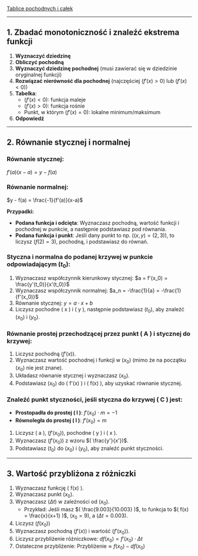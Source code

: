 
[Tablice pochodnych i całek](https://platforma.polsl.pl/rms/pluginfile.php/195961/mod_resource/content/1/der_int.pdf)

---

## 1. Zbadać monotoniczność i znaleźć ekstrema funkcji

1. **Wyznaczyć dziedzinę**
2. **Obliczyć pochodną**
3. **Wyznaczyć dziedzinę pochodnej** (musi zawierać się w dziedzinie oryginalnej funkcji)
4. **Rozwiązać nierówność dla pochodnej** (najczęściej $( f'(x) > 0 )$ lub $( f'(x) < 0 )$)
5. **Tabelka**:
   - $( f'(x) < 0 )$: funkcja maleje
   - $( f'(x) > 0 )$: funkcja rośnie
   - Punkt, w którym $( f'(x) = 0 )$: lokalne minimum/maksimum
6. **Odpowiedź**

---
## 2. Równanie stycznej i normalnej

### Równanie stycznej:
$f'(a)(x-a) = y - f(a)$

### Równanie normalnej:
$y - f(a) = \frac{-1}{f'(a)}(x-a)$

**Przypadki:**

- **Podana funkcja i odcięta**: Wyznaczasz pochodną, wartość funkcji i pochodnej w punkcie, a następnie podstawiasz pod równania.
- **Podana funkcja i punkt**: Jeśli dany punkt to np. $( (x, y) = (2, 3) )$, to liczysz $( f(2) = 3 )$, pochodną, i podstawiasz do równań.

### Styczna i normalna do podanej krzywej w punkcie odpowiadającym $( t_0 )$:
1. Wyznaczasz współczynnik kierunkowy stycznej:
	$a = f'(x_0) = \frac{y'(t_0)}{x'(t_0)}$
2. Wyznaczasz współczynnik normalnej:
	$a_n = -\frac{1}{a} = -\frac{1}{f'(x_0)}$
3. Równanie stycznej:
	$y = a \cdot x + b$
4. Liczysz pochodne \( x \) i \( y \), następnie podstawiasz $( t_0 )$, aby znaleźć $( x_0 )$ i $( y_0)$.

### Równanie prostej przechodzącej przez punkt \( A \) i stycznej do krzywej:
1. Liczysz pochodną $( f'(x) )$.
2. Wyznaczasz wartość pochodnej i funkcji w $( x_0)$ (mimo że na początku $( x_0)$ nie jest znane).
3. Układasz równanie stycznej i wyznaczasz $( x_0)$.
4. Podstawiasz $( x_0)$ do \( f'(x) \) i \( f(x) \), aby uzyskać równanie stycznej.

### Znaleźć punkt styczności, jeśli styczna do krzywej \( C \) jest:

- **Prostopadła do prostej \( l \)**:
	$f'(x_0) \cdot m = -1$
- **Równoległa do prostej \( l \)**:
	$f'(x_0) = m$

1. Liczysz \( a \), $( f'(x_0) )$, pochodne \( y \) i \( x \).
2. Wyznaczasz $( f'(x_0) )$ z wzoru $( \frac{y'}{x'})$.
3. Podstawiasz $( t_0 )$  do  $( x_0 )$ i  $( y_0 )$, aby znaleźć punkt styczności.

---

## 3. Wartość przybliżona z różniczki

1. Wyznaczasz funkcję \( f(x) \).
2. Wyznaczasz punkt $( x_0 )$.
3. Wyznaczasz $( \Delta t )$ w zależności od $( x_0 )$.
   - Przykład: Jeśli masz $( \frac{9.003}{10.003} )$, to funkcja to $( f(x) = \frac{x}{x+1} )$, $( x_0 = 9 )$, a $( \Delta t = 0.003 )$.
4. Liczysz $( f(x_0) )$
5. Wyznaczasz pochodną $( f'(x) )$ i wartość $( f'(x_0) )$.
6. Liczysz przybliżenie różniczkowe:
	$df(x_0) = f'(x_0) \cdot \Delta t$
7. Ostateczne przybliżenie:
	$\text{Przybliżenie} \approx f(x_0) - df(x_0)$

